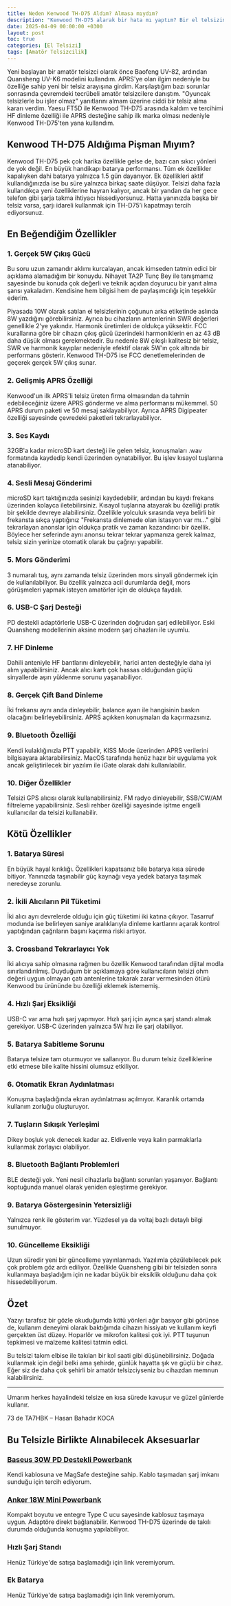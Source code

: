 ```yaml
---
title: Neden Kenwood TH-D75 Aldım? Almasa mıydım?
description: "Kenwood TH-D75 alarak bir hata mı yaptım? Bir el telsizine bu kadar para vermek mantıklı mı? Cevapları yazıda."
date: 2025-04-09 00:00:00 +0300
layout: post
toc: true
categories: [El Telsizi]
tags: [Amatör Telsizcilik]
---
```


Yeni başlayan bir amatör telsizci olarak önce Baofeng UV-82, ardından Quansheng UV-K6 modelini kullandım. APRS'ye olan ilgim nedeniyle bu özelliğe sahip yeni bir telsiz arayışına girdim. Karşılaştığım bazı sorunlar sonrasında çevremdeki tecrübeli amatör telsizcilere danıştım. "Oyuncak telsizlerle bu işler olmaz" yanıtlarını almam üzerine ciddi bir telsiz alma kararı verdim. Yaesu FT5D ile Kenwood TH-D75 arasında kaldım ve tercihimi HF dinleme özelliği ile APRS desteğine sahip ilk marka olması nedeniyle Kenwood TH-D75'ten yana kullandım.

## Kenwood TH-D75 Aldığıma Pişman Mıyım?

Kenwood TH-D75 pek çok harika özellikle gelse de, bazı can sıkıcı yönleri de yok değil. En büyük handikapı batarya performansı. Tüm ek özellikler kapalıyken dahi batarya yalnızca 1.5 gün dayanıyor. Ek özellikleri aktif kullandığınızda ise bu süre yalnızca birkaç saate düşüyor. Telsizi daha fazla kullandıkça yeni özelliklerine hayran kalıyor, ancak bir yandan da her gece telefon gibi şarja takma ihtiyacı hissediyorsunuz. Hatta yanınızda başka bir telsiz varsa, şarjı idareli kullanmak için TH-D75’i kapatmayı tercih ediyorsunuz.

## En Beğendiğim Özellikler

### 1. Gerçek 5W Çıkış Gücü

Bu soru uzun zamandır aklımı kurcalayan, ancak kimseden tatmin edici bir açıklama alamadığım bir konuydu. Nihayet TA2P Tunç Bey ile tanışmamız sayesinde bu konuda çok değerli ve teknik açıdan doyurucu bir yanıt alma şansı yakaladım. Kendisine hem bilgisi hem de paylaşımcılığı için teşekkür ederim.

Piyasada 10W olarak satılan el telsizlerinin çoğunun arka etiketinde aslında 8W yazdığını görebilirsiniz. Ayrıca bu cihazların antenlerinin SWR değerleri genellikle 2'ye yakındır. Harmonik üretimleri de oldukça yüksektir. FCC kurallarına göre bir cihazın çıkış gücü üzerindeki harmoniklerin en az 43 dB daha düşük olması gerekmektedir. Bu nedenle 8W çıkışlı kalitesiz bir telsiz, SWR ve harmonik kayıplar nedeniyle efektif olarak 5W’ın çok altında bir performans gösterir. Kenwood TH-D75 ise FCC denetlemelerinden de geçerek gerçek 5W çıkış sunar.

### 2. Gelişmiş APRS Özelliği

Kenwood'un ilk APRS'li telsiz üreten firma olmasından da tahmin edebileceğiniz üzere APRS gönderme ve alma performansı mükemmel. 50 APRS durum paketi ve 50 mesaj saklayabiliyor. Ayrıca APRS Digipeater özelliği sayesinde çevredeki paketleri tekrarlayabiliyor.

### 3. Ses Kaydı

32GB'a kadar microSD kart desteği ile gelen telsiz, konuşmaları .wav formatında kaydedip kendi üzerinden oynatabiliyor. Bu işlev kısayol tuşlarına atanabiliyor.

### 4. Sesli Mesaj Gönderimi

microSD kart taktığınızda sesinizi kaydedebilir, ardından bu kaydı frekans üzerinden kolayca iletebilirsiniz. Kısayol tuşlarına atayarak bu özelliği pratik bir şekilde devreye alabilirsiniz. Özellikle yolculuk sırasında veya belirli bir frekansta sıkça yaptığınız "Frekansta dinlemede olan istasyon var mı..." gibi tekrarlayan anonslar için oldukça pratik ve zaman kazandırıcı bir özellik. Böylece her seferinde aynı anonsu tekrar tekrar yapmanıza gerek kalmaz, telsiz sizin yerinize otomatik olarak bu çağrıyı yapabilir.

### 5. Mors Gönderimi

3 numaralı tuş, aynı zamanda telsiz üzerinden mors sinyali göndermek için de kullanılabiliyor. Bu özellik yalnızca acil durumlarda değil,  mors görüşmeleri yapmak isteyen amatörler için de oldukça faydalı.

### 6. USB-C Şarj Desteği

PD destekli adaptörlerle USB-C üzerinden doğrudan şarj edilebiliyor. Eski Quansheng modellerinin aksine modern şarj cihazları ile uyumlu.

### 7. HF Dinleme

Dahili anteniyle HF bantlarını dinleyebilir, harici anten desteğiyle daha iyi alım yapabilirsiniz. Ancak alıcı kartı çok hassas olduğundan güçlü sinyallerde aşırı yüklenme sorunu yaşanabiliyor.

### 8. Gerçek Çift Band Dinleme

İki frekansı aynı anda dinleyebilir, balance ayarı ile hangisinin baskın olacağını belirleyebilirsiniz. APRS açıkken konuşmaları da kaçırmazsınız.

### 9. Bluetooth Özelliği

Kendi kulaklığınızla PTT yapabilir, KISS Mode üzerinden APRS verilerini bilgisayara aktarabilirsiniz. MacOS tarafında henüz hazır bir uygulama yok ancak geliştirilecek bir yazılım ile iGate olarak dahi kullanılabilir.

### 10. Diğer Özellikler

Telsizi GPS alıcısı olarak kullanabilirsiniz. FM radyo dinleyebilir, SSB/CW/AM filtreleme yapabilirsiniz. Sesli rehber özelliği sayesinde işitme engelli kullanıcılar da telsizi kullanabilir.

## Kötü Özellikler

### 1. Batarya Süresi

En büyük hayal kırıklığı. Özellikleri kapatsanız bile batarya kısa sürede bitiyor. Yanınızda taşınabilir güç kaynağı veya yedek batarya taşımak neredeyse zorunlu.

### 2. İkili Alıcıların Pil Tüketimi

İki alıcı ayrı devrelerde olduğu için güç tüketimi iki katına çıkıyor. Tasarruf modunda ise belirleyen saniye aralıklarıyla dinleme kartlarını açarak kontrol yaptığından çağrıların başını kaçırma riski artıyor.

### 3. Crossband Tekrarlayıcı Yok

İki alıcıya sahip olmasına rağmen bu özellik Kenwood tarafından dijital modla sınırlandırılmış. Duyduğum bir açıklamaya göre kullanıcıların telsizi ohm değeri uygun olmayan çatı antenlerine takarak zarar vermesinden ötürü Kenwood bu ürününde bu özelliği eklemek istememiş.

### 4. Hızlı Şarj Eksikliği

USB-C var ama hızlı şarj yapmıyor. Hızlı şarj için ayrıca şarj standı almak gerekiyor. USB-C üzerinden yalnızca 5W hızı ile şarj olabiliyor.

### 5. Batarya Sabitleme Sorunu

Batarya telsize tam oturmuyor ve sallanıyor. Bu durum telsiz özelliklerine etki etmese bile kalite hissini olumsuz etkiliyor.

### 6. Otomatik Ekran Aydınlatması

Konuşma başladığında ekran aydınlatması açılmıyor. Karanlık ortamda kullanım zorluğu oluşturuyor.

### 7. Tuşların Sıkışık Yerleşimi

Dikey boşluk yok denecek kadar az. Eldivenle veya kalın parmaklarla kullanmak zorlayıcı olabiliyor.

### 8. Bluetooth Bağlantı Problemleri

BLE desteği yok. Yeni nesil cihazlarla bağlantı sorunları yaşanıyor. Bağlantı koptuğunda manuel olarak yeniden eşleştirme gerekiyor.

### 9. Batarya Göstergesinin Yetersizliği

Yalnızca renk ile gösterim var. Yüzdesel ya da voltaj bazlı detaylı bilgi sunulmuyor.

### 10. Güncelleme Eksikliği

Uzun süredir yeni bir güncelleme yayınlanmadı. Yazılımla çözülebilecek pek çok problem göz ardı ediliyor. Özellikle Quansheng gibi bir telsizden sonra kullanmaya başladığım için ne kadar büyük bir eksiklik olduğunu daha çok hissedebiliyorum.

## Özet

Yazıyı tarafsız bir gözle okuduğumda kötü yönleri ağır basıyor gibi görünse de, kullanım deneyimi olarak baktığımda cihazın hissiyatı ve kullanım keyfi gerçekten üst düzey. Hoparlör ve mikrofon kalitesi çok iyi. PTT tuşunun tepkimesi ve malzeme kalitesi tatmin edici.

Bu telsizi takım elbise ile takılan bir kol saati gibi düşünebilirsiniz. Doğada kullanmak için değil belki ama şehirde, günlük hayatta şık ve güçlü bir cihaz. Eğer siz de daha çok şehirli bir amatör telsizciyseniz bu cihazdan memnun kalabilirsiniz.

---

Umarım herkes hayalindeki telsize en kısa sürede kavuşur ve güzel günlerde kullanır.

73 de TA7HBK – Hasan Bahadır KOCA

## Bu Telsizle Birlikte Alınabilecek Aksesuarlar

### [Baseus 30W PD Destekli Powerbank](https://app.hb.biz/Wm8Bwnn2QVjJ)

Kendi kablosuna ve MagSafe desteğine sahip. Kablo taşımadan şarj imkanı sunduğu için tercih ediyorum.

### [Anker 18W Mini Powerbank](https://www.amazon.com.tr/Anker-Powerbank-Lightning-sertifikal%C4%B1-bataryas%C4%B1/dp/B0BV5YV836)

Kompakt boyutu ve entegre Type C ucu sayesinde kablosuz taşımaya uygun. Adaptöre direkt bağlanabilir. Kenwood TH-D75 üzerinde de takılı durumda olduğunda konuşma yapılabiliyor.

### Hızlı Şarj Standı

Henüz Türkiye'de satışa başlamadığı için link veremiyorum.

### Ek Batarya

Henüz Türkiye'de satışa başlamadığı için link veremiyorum.

